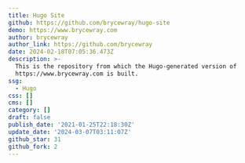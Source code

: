 ```yaml
---
title: Hugo Site
github: https://github.com/brycewray/hugo-site
demo: https://www.brycewray.com
author: brycewray
author_link: https://github.com/brycewray
date: 2024-02-18T07:05:36.473Z
description: >-
  This is the repository from which the Hugo-generated version of
  https://www.brycewray.com is built.
ssg:
  - Hugo
css: []
cms: []
category: []
draft: false
publish_date: '2021-01-25T22:18:30Z'
update_date: '2024-03-07T03:11:07Z'
github_star: 31
github_fork: 2
---
```

